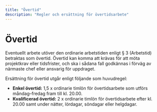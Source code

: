 ```yaml
---
title: "Övertid"
description: "Regler och ersättning för övertidsarbete"
---
```


# Övertid

Eventuellt arbete utöver den ordinarie arbetstiden enligt § 3 (Arbetstid) betraktas som övertid. Övertid kan komma att krävas för att möta projektkrav eller tidsfrister, och ska i sådana fall godkännas i förväg av närmaste chef eller ansvarig för uppdraget.

Ersättning för övertid utgår enligt följande som huvudregel:

* **Enkel övertid:** 1,5 x ordinarie timlön för övertidsarbete som utförs måndag–fredag fram till kl. 20.00.
* **Kvalificerad övertid:** 2 x ordinarie timlön för övertidsarbete efter kl. 20.00 samt under nätter, lördagar, söndagar eller helgdagar.